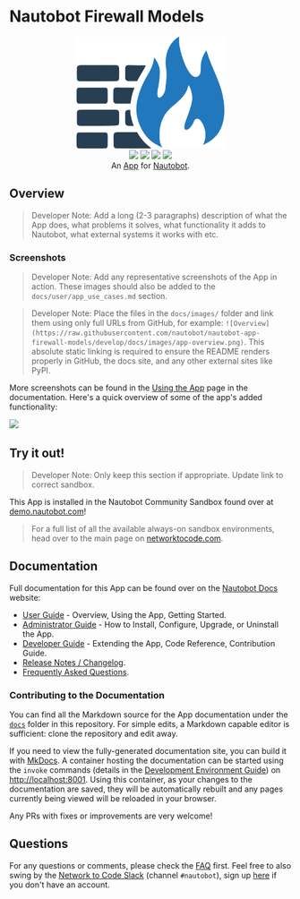 # Nautobot Firewall Models

<!--
Developer Note - Remove Me!

The README will have certain links/images broken until the PR is merged into `develop`. Update the GitHub links with whichever branch you're using (main etc.) if different.

The logo of the project is a placeholder (docs/images/icon-nautobot-firewall-models.png) - please replace it with your app icon, making sure it's at least 200x200px and has a transparent background!

To avoid extra work and temporary links, make sure that publishing docs (or merging a PR) is done at the same time as setting up the docs site on RTD, then test everything.
-->

<p align="center">
  <img src="https://raw.githubusercontent.com/nautobot/nautobot-app-firewall-models/develop/docs/images/icon-nautobot-firewall-models.png" class="logo" height="200px">
  <br>
  <a href="https://github.com/nautobot/nautobot-app-firewall-models/actions"><img src="https://github.com/nautobot/nautobot-app-firewall-models/actions/workflows/ci.yml/badge.svg?branch=main"></a>
  <a href="https://docs.nautobot.com/projects/firewall-models/en/latest/"><img src="https://readthedocs.org/projects/nautobot-plugin-firewall-models/badge/"></a>
  <a href="https://pypi.org/project/nautobot-firewall-models/"><img src="https://img.shields.io/pypi/v/nautobot-firewall-models"></a>
  <a href="https://pypi.org/project/nautobot-firewall-models/"><img src="https://img.shields.io/pypi/dm/nautobot-firewall-models"></a>
  <br>
  An <a href="https://www.networktocode.com/nautobot/apps/">App</a> for <a href="https://nautobot.com/">Nautobot</a>.
</p>

## Overview

> Developer Note: Add a long (2-3 paragraphs) description of what the App does, what problems it solves, what functionality it adds to Nautobot, what external systems it works with etc.

### Screenshots

> Developer Note: Add any representative screenshots of the App in action. These images should also be added to the `docs/user/app_use_cases.md` section.

> Developer Note: Place the files in the `docs/images/` folder and link them using only full URLs from GitHub, for example: `![Overview](https://raw.githubusercontent.com/nautobot/nautobot-app-firewall-models/develop/docs/images/app-overview.png)`. This absolute static linking is required to ensure the README renders properly in GitHub, the docs site, and any other external sites like PyPI.

More screenshots can be found in the [Using the App](https://docs.nautobot.com/projects/firewall-models/en/latest/user/app_use_cases/) page in the documentation. Here's a quick overview of some of the app's added functionality:

![](https://raw.githubusercontent.com/nautobot/nautobot-app-firewall-models/develop/docs/images/placeholder.png)

## Try it out!

> Developer Note: Only keep this section if appropriate. Update link to correct sandbox.

This App is installed in the Nautobot Community Sandbox found over at [demo.nautobot.com](https://demo.nautobot.com/)!

> For a full list of all the available always-on sandbox environments, head over to the main page on [networktocode.com](https://www.networktocode.com/nautobot/sandbox-environments/).

## Documentation

Full documentation for this App can be found over on the [Nautobot Docs](https://docs.nautobot.com) website:

- [User Guide](https://docs.nautobot.com/projects/firewall-models/en/latest/user/app_overview/) - Overview, Using the App, Getting Started.
- [Administrator Guide](https://docs.nautobot.com/projects/firewall-models/en/latest/admin/install/) - How to Install, Configure, Upgrade, or Uninstall the App.
- [Developer Guide](https://docs.nautobot.com/projects/firewall-models/en/latest/dev/contributing/) - Extending the App, Code Reference, Contribution Guide.
- [Release Notes / Changelog](https://docs.nautobot.com/projects/firewall-models/en/latest/admin/release_notes/).
- [Frequently Asked Questions](https://docs.nautobot.com/projects/firewall-models/en/latest/user/faq/).

### Contributing to the Documentation

You can find all the Markdown source for the App documentation under the [`docs`](https://github.com/nautobot/nautobot-app-firewall-models/tree/develop/docs) folder in this repository. For simple edits, a Markdown capable editor is sufficient: clone the repository and edit away.

If you need to view the fully-generated documentation site, you can build it with [MkDocs](https://www.mkdocs.org/). A container hosting the documentation can be started using the `invoke` commands (details in the [Development Environment Guide](https://docs.nautobot.com/projects/firewall-models/en/latest/dev/dev_environment/#docker-development-environment)) on [http://localhost:8001](http://localhost:8001). Using this container, as your changes to the documentation are saved, they will be automatically rebuilt and any pages currently being viewed will be reloaded in your browser.

Any PRs with fixes or improvements are very welcome!

## Questions

For any questions or comments, please check the [FAQ](https://docs.nautobot.com/projects/firewall-models/en/latest/user/faq/) first. Feel free to also swing by the [Network to Code Slack](https://networktocode.slack.com/) (channel `#nautobot`), sign up [here](http://slack.networktocode.com/) if you don't have an account.
